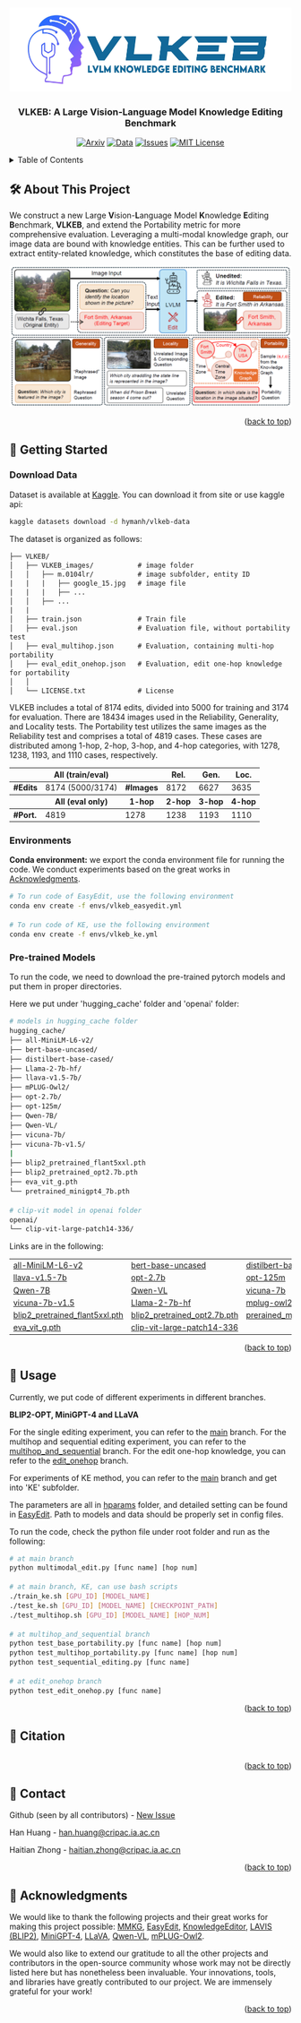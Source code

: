 <a name="readme-top"></a>

<!-- PROJECT LOGO -->
<br />
<div align="center">
  <a href="https://github.com/VLKEB/VLKEB">
    <img src="figs/VLKEB_logo.jpg" alt="Logo" height="150">
  </a>

<h3 align="center">VLKEB: A Large Vision-Language Model Knowledge Editing Benchmark</h3>

  [![Arxiv][arxiv-shield]][arxiv-url]
  [![Data][data-shield]][data-url]
  [![Issues][issues-shield]][issues-url]
  [![MIT License][license-shield]][license-url]

</div>

<!-- TABLE OF CONTENTS -->
<details>
  <summary>Table of Contents</summary>
  <ul>
    <li><a href="#️-about-this-project">🛠️ About This Project</a></li>
    <li><a href="#-getting-started">🚀 Getting Started</a>
        <ul>
            <li><a href="#download-data">Download Data</a></li>
            <li><a href="#environments">Environments</a></li>
            <li><a href="#pre-trained-models">Pre-trained Models</a></li>
        </ul>
    </li>
    <li><a href="#-usage">🧪 Usage</a></li>
    <li><a href="#-citation">📑 Citation</a></li>
    <li><a href="#-contact">📧 Contact</a></li>
    <li><a href="#-acknowledgments">🎉 Acknowledgments</a></li>
</ul>
</details>


<!-- ABOUT THE PROJECT -->
## 🛠️ About This Project
We construct a new Large **V**ision-**L**anguage Model **K**nowledge **E**diting **B**enchmark, **VLKEB**, and extend the Portability metric for more comprehensive evaluation. Leveraging a multi-modal knowledge graph, our image data are bound with knowledge entities. This can be further used to extract entity-related knowledge, which constitutes the base of editing data.

[![Product Name Screen Shot][product-screenshot]](https://github.com/VLKEB/VLKEB)

<p align="right">(<a href="#readme-top">back to top</a>)</p>


<!-- GETTING STARTED -->
## 🚀 Getting Started

### Download Data
Dataset is available at [Kaggle](https://www.kaggle.com/datasets/hymanh/vlkeb-data). You can download it from site or use kaggle api:

``` bash
kaggle datasets download -d hymanh/vlkeb-data
```

The dataset is organized as follows:

```
├── VLKEB/
│   ├── VLKEB_images/           # image folder
│   │   ├── m.0104lr/           # image subfolder, entity ID
|   |   |   ├── google_15.jpg   # image file
|   |   |   ├── ...
│   │   ├── ...
|   |   
│   ├── train.json              # Train file
│   ├── eval.json               # Evaluation file, without portability test
│   ├── eval_multihop.json      # Evaluation, containing multi-hop portability
│   ├── eval_edit_onehop.json   # Evaluation, edit one-hop knowledge for portability
│   │
│   └── LICENSE.txt             # License
```

VLKEB includes a total of 8174 edits, divided into 5000 for training and 3174 for evaluation. There are 18434 images used in the Reliability, Generality, and Locality tests. The Portability test utilizes the same images as the Reliability test and comprises a total of 4819 cases. These cases are distributed among 1-hop, 2-hop, 3-hop, and 4-hop categories, with 1278, 1238, 1193, and 1110 cases, respectively.
<table>
    <thead>
        <tr>
            <th></th>
            <th><strong>All (train/eval)</strong></th>
            <th></th>
            <th><strong>Rel.</strong></th>
            <th><strong>Gen.</strong></th>
            <th><strong>Loc.</strong></th>
        </tr>
    </thead>
    <tbody>
        <tr>
            <td><strong>#Edits</strong></td>
            <td>8174 (5000/3174)</td>
            <td><strong>#Images</strong></td>
            <td>8172</td>
            <td>6627</td>
            <td>3635</td>
        </tr>
    </tbody>
    <thead>
        <tr>
            <th></th>
            <th><strong>All (eval only)</strong></th>
            <th><strong>1-hop</strong></th>
            <th><strong>2-hop</strong></th>
            <th><strong>3-hop</strong></th>
            <th><strong>4-hop</strong></th>
        </tr>
    </thead>
    <tbody>
        <tr>
            <td><strong>#Port.</strong></td>
            <td>4819</td>
            <td>1278</td>
            <td>1238</td>
            <td>1193</td>
            <td>1110</td>
        </tr>
    </tbody>
</table>


### Environments
**Conda environment:** we export the conda environment file for running the code.
We conduct experiments based on the great works in [Acknowledgments](#-acknowledgments).

```bash
# To run code of EasyEdit, use the following environment
conda env create -f envs/vlkeb_easyedit.yml

# To run code of KE, use the following environment
conda env create -f envs/vlkeb_ke.yml
```

### Pre-trained Models

To run the code, we need to download the pre-trained pytorch models and put them in proper directories.

Here we put under 'hugging_cache' folder and 'openai' folder:
```bash
# models in hugging_cache folder
hugging_cache/
├── all-MiniLM-L6-v2/
├── bert-base-uncased/
├── distilbert-base-cased/
├── Llama-2-7b-hf/
├── llava-v1.5-7b/
├── mPLUG-Owl2/
├── opt-2.7b/
├── opt-125m/
├── Qwen-7B/
├── Qwen-VL/
├── vicuna-7b/
├── vicuna-7b-v1.5/
|
├── blip2_pretrained_flant5xxl.pth
├── blip2_pretrained_opt2.7b.pth
├── eva_vit_g.pth
└── pretrained_minigpt4_7b.pth

# clip-vit model in openai folder
openai/
└── clip-vit-large-patch14-336/
``` 
Links are in the following:
<table>
    <tr>
        <td><a href="https://huggingface.co/sentence-transformers/all-MiniLM-L6-v2">all-MiniLM-L6-v2</a></td>
        <td><a href="https://huggingface.co/google-bert/bert-base-uncased">bert-base-uncased</a></td>
        <td><a href="https://huggingface.co/distilbert/distilbert-base-cased">distilbert-base-cased</a></td>
    </tr>
    <tr>
        <td><a href="https://huggingface.co/liuhaotian/llava-v1.5-7b">llava-v1.5-7b</a></td>
        <td><a href="https://huggingface.co/facebook/opt-2.7b">opt-2.7b</a></td>
        <td><a href="https://huggingface.co/facebook/opt-125m">opt-125m</a></td>
    </tr>
    <tr>
        <td><a href="https://huggingface.co/Qwen/Qwen-7B">Qwen-7B</a></td>
        <td><a href="https://huggingface.co/Qwen/Qwen-VL">Qwen-VL</a></td>
        <td><a href="https://huggingface.co/Vision-CAIR/vicuna-7b/tree/main">vicuna-7b</a></td>
    </tr>
    <tr>
        <td><a href="https://huggingface.co/lmsys/vicuna-7b-v1.5">vicuna-7b-v1.5</a></td>
        <td><a href="https://huggingface.co/NousResearch/Llama-2-7b-hf">Llama-2-7b-hf</a></td>
        <td><a href="https://huggingface.co/MAGAer13/mplug-owl2-llama2-7b">mplug-owl2-llama2-7b</a></td>
    </tr>
    <tr>
        <td><a href="https://huggingface.co/spaces/Vision-CAIR/minigpt4/blob/main/blip2_pretrained_flant5xxl.pth">blip2_pretrained_flant5xxl.pth</a></td>
        <td><a href="https://storage.googleapis.com/sfr-vision-language-research/LAVIS/models/BLIP2/blip2_pretrained_opt2.7b.pth">blip2_pretrained_opt2.7b.pth</a></td>
        <td><a href="https://huggingface.co/spaces/Vision-CAIR/minigpt4/blob/main/prerained_minigpt4_7b.pth">prerained_minigpt4_7b.pth</a></td>
    </tr>
    <tr>
        <td><a href="https://storage.googleapis.com/sfr-vision-language-research/LAVIS/models/BLIP2/eva_vit_g.pth">eva_vit_g.pth</a></td>
        <td><a href="https://huggingface.co/openai/clip-vit-large-patch14-336">clip-vit-large-patch14-336</a></td>
        <td></td>
    </tr>
</table>

<p align="right">(<a href="#readme-top">back to top</a>)</p>



<!-- USAGE EXAMPLES -->
## 🧪 Usage

Currently, we put code of different experiments in different branches. 

**BLIP2-OPT, MiniGPT-4 and LLaVA**

For the single editing experiment, you can refer to the [main](https://github.com/VLKEB/VLKEB/tree/main) branch. For the multihop and sequential editing experiment, you can refer to the [multihop_and_sequential](https://github.com/VLKEB/VLKEB/tree/multihop_and_sequential) branch. For the edit one-hop knowledge, you can refer to the [edit_onehop](https://github.com/VLKEB/VLKEB/tree/edit_onehop) branch.

For experiments of KE method, you can refer to the [main](https://github.com/VLKEB/VLKEB/tree/main) branch and get into 'KE' subfolder.

The parameters are all in [hparams](https://github.com/VLKEB/VLKEB/tree/main/hparams) folder, and detailed setting can be found in [EasyEdit](https://github.com/zjunlp/EasyEdit/blob/main/examples/MMEdit.md). Path to models and data should be properly set in config files.

To run the code, check the python file under root folder and run as the following:
```bash
# at main branch
python multimodal_edit.py [func name] [hop num]

# at main branch, KE, can use bash scripts
./train_ke.sh [GPU_ID] [MODEL_NAME]
./test_ke.sh [GPU_ID] [MODEL_NAME] [CHECKPOINT_PATH]
./test_multihop.sh [GPU_ID] [MODEL_NAME] [HOP_NUM]

# at multihop_and_sequential branch
python test_base_portability.py [func name] [hop num]
python test_multihop_portability.py [func name] [hop num]
python test_sequential_editing.py [func name]

# at edit_onehop branch
python test_edit_onehop.py [func name]
```

<p align="right">(<a href="#readme-top">back to top</a>)</p>



<!-- Citation -->
## 📖 Citation

```bibtext

```
<p align="right">(<a href="#readme-top">back to top</a>)</p>


<!-- CONTACT -->
## 📧 Contact
Github (seen by all contributors) - [New Issue](https://github.com/VLKEB/VLKEB/issues/new/choose)

Han Huang - <han.huang@cripac.ia.ac.cn>

Haitian Zhong - <haitian.zhong@cripac.ia.ac.cn>

<p align="right">(<a href="#readme-top">back to top</a>)</p>


<!-- ACKNOWLEDGMENTS -->
## 🎉 Acknowledgments
We would like to thank the following projects and their great works for making this project possible: [MMKG](https://github.com/mniepert/mmkb), [EasyEdit](https://github.com/zjunlp/EasyEdit), [KnowledgeEditor](https://github.com/nicola-decao/KnowledgeEditor), [LAVIS (BLIP2)](https://github.com/salesforce/LAVIS/tree/main), [MiniGPT-4](https://github.com/Vision-CAIR/MiniGPT-4), [LLaVA](https://github.com/haotian-liu/LLaVA), [Qwen-VL](https://github.com/QwenLM/Qwen-VL), [mPLUG-Owl2](https://github.com/X-PLUG/mPLUG-Owl).
  
We would also like to extend our gratitude to all the other projects and contributors in the open-source community whose work may not be directly listed here but has nonetheless been invaluable. Your innovations, tools, and libraries have greatly contributed to our project. We are immensely grateful for your work!

<p align="right">(<a href="#readme-top">back to top</a>)</p>


<!-- MARKDOWN LINKS & IMAGES -->
[product-screenshot]: figs/main.png

[arxiv-shield]: https://img.shields.io/badge/Arxiv-paper-red?style=for-the-badge&logo=arxiv&logoColor=red
[arxiv-url]: https://arxiv.org/abs/2403.07350

[data-shield]: https://img.shields.io/badge/Kaggle-Dataset-blue?style=for-the-badge&logo=kaggle
[data-url]: https://www.kaggle.com/datasets/hymanh/vlkeb-data

[contributors-shield]: https://img.shields.io/github/contributors/VLKEB/VLKEB.svg?style=for-the-badge
[contributors-url]: https://github.com/VLKEB/VLKEB/graphs/contributors

[forks-shield]: https://img.shields.io/github/forks/VLKEB/VLKEB.svg?style=for-the-badge
[forks-url]: https://github.com/VLKEB/VLKEB/network/members

[stars-shield]: https://img.shields.io/github/stars/VLKEB/VLKEB.svg?style=for-the-badge
[stars-url]: https://github.com/VLKEB/VLKEB/stargazers

[issues-shield]: https://img.shields.io/github/issues/VLKEB/VLKEB.svg?style=for-the-badge
[issues-url]: https://github.com/VLKEB/VLKEB/issues

[license-shield]: https://img.shields.io/github/license/VLKEB/VLKEB.svg?style=for-the-badge
[license-url]: https://github.com/VLKEB/VLKEB/blob/main/LICENSE